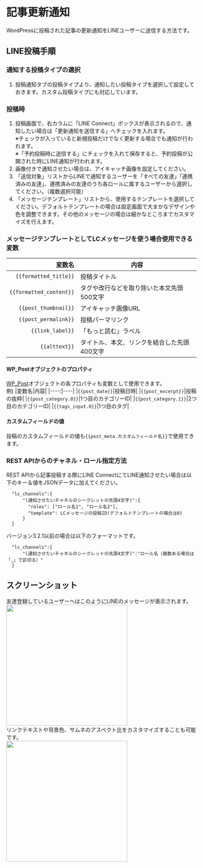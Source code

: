 # 記事更新通知
WordPressに投稿された記事の更新通知をLINEユーザーに送信する方法です。

## LINE投稿手順
### 通知する投稿タイプの選択
1. 投稿通知タブの投稿タイプより、通知したい投稿タイプを選択して設定しておきます。カスタム投稿タイプにも対応しています。

### 投稿時
1. 投稿画面で、右カラムに「LINE Connect」ボックスが表示されるので、通知したい場合は「更新通知を送信する」へチェックを入れます。  
※チェックが入っていると新規投稿だけでなく更新する場合でも通知が行われます。  
※「予約投稿時に送信する」にチェックを入れて保存すると、予約投稿が公開された時にLINE通知が行われます。  
2. 画像付きで通知させたい場合は、アイキャッチ画像を設定してください。
3. 「送信対象」リストからLINEで通知するユーザーを「すべての友達」「連携済みの友達」、連携済みの友達のうち各ロールに属するユーザーから選択してください。（複数選択可能）
4. 「メッセージテンプレート」リストから、使用するテンプレートを選択してください。デフォルトテンプレートの場合は設定画面で大まかなデザインや色を調整できます。その他のメッセージの場合は細かなところまでカスタマイズを行えます。

### メッセージテンプレートとしてLCメッセージを使う場合使用できる変数
|変数名|内容|
|----:|----|
|`{{formatted_title}}`|投稿タイトル|
|`{{formatted_content}}`|タグや改行などを取り除いた本文先頭500文字|
|`{{post_thumbnail}}`|アイキャッチ画像URL|
|`{{post_permalink}}`|投稿パーマリンク|
|`{{link_label}}`|「もっと読む」ラベル|
|`{{alttext}}`|タイトル、本文、リンクを結合した先頭400文字|

#### WP_Postオブジェクトのプロパティ
[WP_Post](https://developer.wordpress.org/reference/classes/wp_post/)オブジェクトの各プロパティも変数として使用できます。  
例)
|変数名|内容|
|----:|----|
|`{{post_date}}`|投稿日時|
|`{{post_excerpt}}`|投稿の抜粋|
|`{{post_category.0}}`|1つ目のカテゴリーID|
|`{{post_category.1}}`|2つ目のカテゴリーID|
|`{{tags_input.0}}`|1つ目のタグ|

#### カスタムフィールドの値
投稿のカスタムフィールドの値も`{{post_meta.カスタムフィールド名}}`で使用できます。


### REST APIからのチャネル・ロール指定方法
REST APIから記事投稿する際にLINE ConnectにてLINE通知させたい場合は以下のキー＆値をJSONデータに加えてください。
```
  "lc_channels":{
      "(通知させたいチャネルのシークレットの先頭4文字)":{
        "roles": ["ロール名1", "ロール名2"],
        "template": LCメッセージの投稿ID(デフォルトテンプレートの場合は0)
      }
  }
```

バージョン3.2.1以前の場合は以下のフォーマットです。
```
  "lc_channels":{
      "(通知させたいチャネルのシークレットの先頭4文字)":"ロール名（複数ある場合は「,」で区切る）"
  }
```


## スクリーンショット
友達登録しているユーザーへはこのようにLINEのメッセージが表示されます。  
<img src="https://blog.shipweb.jp/wp-content/uploads/2021/03/PNG-imageposttoline.png" width="320"></img>  
リンクテキストや背景色、サムネのアスペクト比をカスタマイズすることも可能です。  
<img src="https://blog.shipweb.jp/wp-content/uploads/2021/03/PNG-imageposttolinecustom.png" width="320"></img>  